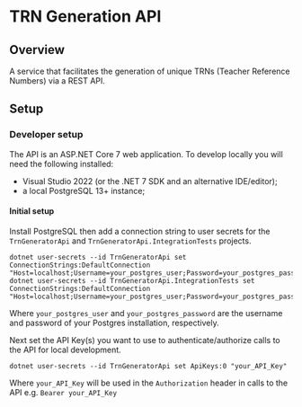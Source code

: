 # TRN Generation API

## Overview

A service that facilitates the generation of unique TRNs (Teacher Reference Numbers) via a REST API.

## Setup

### Developer setup

The API is an ASP.NET Core 7 web application. To develop locally you will need the following installed:
- Visual Studio 2022 (or the .NET 7 SDK and an alternative IDE/editor);
- a local PostgreSQL 13+ instance;

#### Initial setup

Install PostgreSQL then add a connection string to user secrets for the `TrnGeneratorApi` and `TrnGeneratorApi.IntegrationTests` projects.

```shell
dotnet user-secrets --id TrnGeneratorApi set ConnectionStrings:DefaultConnection "Host=localhost;Username=your_postgres_user;Password=your_postgres_password;Database=trn_generator"
dotnet user-secrets --id TrnGeneratorApi.IntegrationTests set ConnectionStrings:DefaultConnection "Host=localhost;Username=your_postgres_user;Password=your_postgres_password;Database=trn_generator_tests"
```
Where `your_postgres_user` and `your_postgres_password` are the username and password of your Postgres installation, respectively.

Next set the API Key(s) you want to use to authenticate/authorize calls to the API for local development.

```shell
dotnet user-secrets --id TrnGeneratorApi set ApiKeys:0 "your_API_Key"
```

Where `your_API_Key` will be used in the `Authorization` header in calls to the API e.g. `Bearer your_API_Key`
